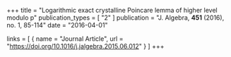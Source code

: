 +++
title = "Logarithmic exact crystalline Poincare lemma of higher level modulo p"
publication_types = [ "2" ]
publication = "J. Algebra, **451** (2016), no. 1, 85-114"
date = "2016-04-01"

links = [ { name = "Journal Article", url = "https://doi.org/10.1016/j.jalgebra.2015.06.012" } ]
+++
